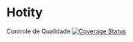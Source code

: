 Hotity
======

Controle de Qualidade [![Coverage Status](https://img.shields.io/coveralls/joridos/hotity.svg)](https://coveralls.io/r/joridos/hotity)
